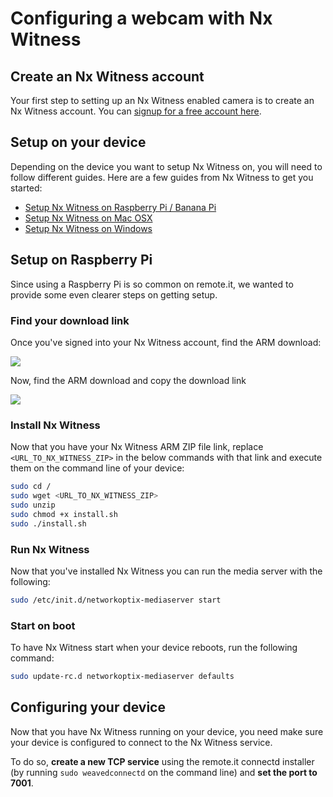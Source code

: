 # Configuring a webcam with Nx Witness

## Create an Nx Witness account

Your first step to setting up an Nx Witness enabled camera is to create an Nx Witness account. You can [signup for a free account here](http://www.networkoptix.com/).

## Setup on your device

Depending on the device you want to setup Nx Witness on, you will need to follow different guides. Here are a few guides from Nx Witness to get you started:

* [Setup Nx Witness on Raspberry Pi / Banana Pi](https://support.networkoptix.com/hc/en-us/articles/217453737-Raspberry-Banana-Pi-Installation-Guide)
* [Setup Nx Witness on Mac OSX](https://support.networkoptix.com/hc/en-us/articles/205096648-Mac-OSX-Installation-Guide)
* [Setup Nx Witness on Windows](https://support.networkoptix.com/hc/en-us/articles/205752937-Windows-OS-Installation-Guide)

## Setup on Raspberry Pi

Since using a Raspberry Pi is so common on remote.it, we wanted to provide some even clearer steps on getting setup.

### Find your download link

Once you've signed into your Nx Witness account, find the ARM download:

![](https://cl.ly/06ae3b372809/Screen%20Shot%202018-12-23%20at%2011.20.55%20PM.png)

Now, find the ARM download and copy the download link

![](https://cl.ly/991815409e98/Screen%20Shot%202018-12-23%20at%2011.22.29%20PM.png)

### Install Nx Witness

Now that you have your Nx Witness ARM ZIP file link, replace `<URL_TO_NX_WITNESS_ZIP>` in the below commands with that link and execute them on the command line of your device:

```bash
sudo cd / 
sudo wget <URL_TO_NX_WITNESS_ZIP>
sudo unzip
sudo chmod +x install.sh
sudo ./install.sh
```

### Run Nx Witness

Now that you've installed Nx Witness you can run the media server with the following:

```bash
sudo /etc/init.d/networkoptix-mediaserver start
```

### Start on boot

To have Nx Witness start when your device reboots, run the following command:

```bash
sudo update-rc.d networkoptix-mediaserver defaults
```

## Configuring your device

Now that you have Nx Witness running on your device, you need make sure your device is configured to connect to the Nx Witness service.

To do so, **create a new TCP service** using the remote.it connectd installer \(by running `sudo weavedconnectd` on the command line\) and **set the port to 7001**.

